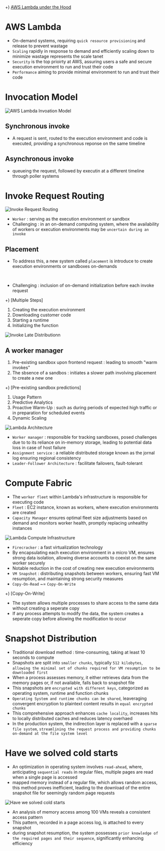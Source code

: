 +) [AWS Lambda under the Hood](https://www.infoq.com/articles/aws-lambda-under-the-hood/?utm_campaign=infoq_content&utm_source=infoq&utm_medium=feed&utm_term=Development)

# AWS Lambda
- On-demand systems, requiring `quick resource provisioning` and release to prevent wastage
- `Scaling` rapidly in response to demand and efficiently scaling down to minimize wastage represents the scale tanet
- `Security` is the top prioirty at AWS, assuring users a safe and secure execution environment to run and trust their code
- `Performance` aiming to provide minimal environment to run and trust their code

# Invocation Model

![AWS Lambda Invoation Model](https://github.com/JaeYeonLee0621/a-mixed-knowledge/assets/32635539/7efc2e50-6e8a-460e-a0db-6e560a947f66)

## Synchronous invoke
- A request is sent, routed to the execution environment and code is executed, providing a synchronous reponse on the same timeline

## Asynchronous invoke
- queueing the request, followed by executin at a different timeline through poller systems

# Invoke Request Routing

![Invoke Request Routing](https://github.com/JaeYeonLee0621/a-mixed-knowledge/assets/32635539/1e558b7f-1c28-452b-b776-385dcdc64996)

- `Worker` : serving as the execution environment or sandbox
- Challenging : in an on-demand computing system, where the availability of workers or execution environments may be `uncertain during an invoke`

## Placement

- To address this, a new system called `placement` is introduce to create execution environments or sandboxes on-demands

<br/>

- Challenging : inclusion of on-demand initialization before each invoke request

+) [Multiple Steps]
1. Creating the execution environment
2. Downloading customer code
3. Starting a runtime
4. Initializing the function

![Invoke Late Distributionn](https://github.com/JaeYeonLee0621/a-mixed-knowledge/assets/32635539/b33325e3-d27c-4d34-8130-fc97f0e3b92b)

## A worker manager

1. Pre-existing sandbox upon frontend request : leading to smooth "warm invokes"
2. The sbsence of a sandbos : initiates a slower path involving placement to create a new one

+) [Pre-existing sandbox predictions]
1. Usage Pattern
2. Predictive Analytics
3. Proactive Warm-Up : such as during periods of expected high traffic or in preparation for scheduled events
4. Dynamic Scaling

![Lambda Architecture](https://github.com/JaeYeonLee0621/a-mixed-knowledge/assets/32635539/3225c7f9-32d6-48e4-8acc-069ec88134a5)

- `Worker manager` : responsible for tracking sandboxes, posed challenges due to to its reliance on in-memory storage, leading to potential data loss in case of host failure
- `Assignment service` : a reliable distributed storage known as the jornal log ensuring regional consistency
- `Leader-Follower Architecture` : facilitate failovers, fault-tolerant

# Compute Fabric

- The `worker fleet` within Lambda's infrastructure is responsible for executing code
- `Fleet` : EC2 instance, known as workers, where execution environments are created
- `Capacity Manager` ensures optimal fleet size adjustments based on demand and monitors worker health, promptly replacing unhealthy instances

![Lambda Compute Infrastructure](https://github.com/JaeYeonLee0621/a-mixed-knowledge/assets/32635539/58e23706-7532-4e41-936a-c121727aa1a4)

- `Firecracker` : a fast virtualization technology
- By encapsulating each execution environment in a micro VM, ensures strong data isolation, allowing diverse accounts to coexist on the same worker securely
- Notable reduction in the cost of creating new execution environments
- `VM Snapshot` : distributing snapshots between workers, ensuring fast VM resumption, and maintaining strong security measures
- `Copy-On-Read` ~= `Copy-On-Write`

+) [Copy-On-Write]
- The system allows multiple processes to share access to the same data without creating a seperate copy
- If any process attempts to modify the data, the system creates a seperate copy before allowing the modification to occur

# Snapshot Distribution

- Traditional download method : time-consuming, taking at least 10 seconds to compute
- Snapshots are split into `smaller chunks`, typically `512 kilobytes`, `allowing the minimal set of chunks required for VM resumption to be downloaded first`
- When a process assesses memory, it either retrieves data from the memory pages or, if not available, falls back to snapshot file
- This snapshots are `encrypted with different keys`, categorized as operating system, runtime and function chunks
- `Operating System and runtime chunks can be shared`, leaveraging convergent encryption to plaintext content results in `equal encrypted chunks`
- This comprehensive approach enhances `cache locality`, increases hits to locally distributed caches and reduces latency overhaed
- In the production system, the indirection layer is replaced with a `sparse file system`, `streamlining the request process and providing chunks on-demand at the file system level`

# Have we solved cold starts

- An optimization in operating system involves `read-ahead`, where, anticipating `sequential reads` in regular files, multiple pages are read when a single page is accessed
- mapped memory instead of a regular file, which allows random access, this method proves inefficient, leading to the download of the entire snapshot file for seemingly random page requests

![Have we solved cold starts](https://github.com/JaeYeonLee0621/a-mixed-knowledge/assets/32635539/db009fa4-722e-4046-b2dd-eb118660fd02)

- An analysis of memory access among 100 VMs reveals a consistent access pattern
- This pattern, recorded in a page access log, is attached to every snapshot
- during snapshot resumption, the system possesses `prior knowledge of the required pages and their sequence`, significantly enhancing efficiency
